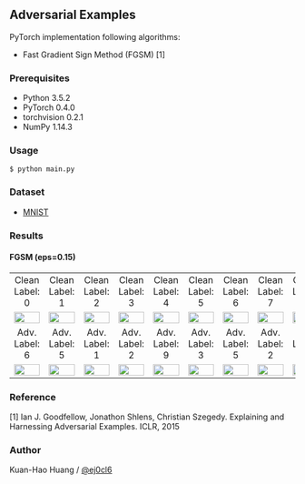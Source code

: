 ## Adversarial Examples

PyTorch implementation following algorithms:

- Fast Gradient Sign Method (FGSM) [1]

### Prerequisites 

- Python 3.5.2
- PyTorch 0.4.0
- torchvision 0.2.1
- NumPy 1.14.3

### Usage 

    $ python main.py
    
### Dataset

- [MNIST](http://yann.lecun.com/exdb/mnist/)

### Results

#### FGSM (eps=0.15)
<table border=0>
    <tr>		
        <td align="center"> Clean <br> Label: 0 </td>
        <td align="center"> Clean <br> Label: 1 </td>
        <td align="center"> Clean <br> Label: 2 </td>
        <td align="center"> Clean <br> Label: 3 </td>
        <td align="center"> Clean <br> Label: 4 </td>
        <td align="center"> Clean <br> Label: 5 </td>
        <td align="center"> Clean <br> Label: 6 </td>
        <td align="center"> Clean <br> Label: 7 </td>
        <td align="center"> Clean <br> Label: 8 </td>
        <td align="center"> Clean <br> Label: 9 </td>
		</tr>
    <tr>
    	  <td align="center"> <img src="https://raw.githubusercontent.com/ej0cl6/pytorch-adversarial-examples/master/results/FGSM/0_clean.png" width="100%"> </td>
        <td align="center"> <img src="https://raw.githubusercontent.com/ej0cl6/pytorch-adversarial-examples/master/results/FGSM/1_clean.png" width="100%"> </td>
        <td align="center"> <img src="https://raw.githubusercontent.com/ej0cl6/pytorch-adversarial-examples/master/results/FGSM/2_clean.png" width="100%"> </td>
        <td align="center"> <img src="https://raw.githubusercontent.com/ej0cl6/pytorch-adversarial-examples/master/results/FGSM/3_clean.png" width="100%"> </td>
        <td align="center"> <img src="https://raw.githubusercontent.com/ej0cl6/pytorch-adversarial-examples/master/results/FGSM/4_clean.png" width="100%"> </td>
        <td align="center"> <img src="https://raw.githubusercontent.com/ej0cl6/pytorch-adversarial-examples/master/results/FGSM/5_clean.png" width="100%"> </td>
        <td align="center"> <img src="https://raw.githubusercontent.com/ej0cl6/pytorch-adversarial-examples/master/results/FGSM/6_clean.png" width="100%"> </td>
        <td align="center"> <img src="https://raw.githubusercontent.com/ej0cl6/pytorch-adversarial-examples/master/results/FGSM/7_clean.png" width="100%"> </td>
        <td align="center"> <img src="https://raw.githubusercontent.com/ej0cl6/pytorch-adversarial-examples/master/results/FGSM/8_clean.png" width="100%"> </td>
        <td align="center"> <img src="https://raw.githubusercontent.com/ej0cl6/pytorch-adversarial-examples/master/results/FGSM/9_clean.png" width="100%"> </td>
    </tr>
    <tr>		
        <td align="center"> Adv. <br> Label: 6 </td>
        <td align="center"> Adv. <br> Label: 5 </td>
        <td align="center"> Adv. <br> Label: 1 </td>
        <td align="center"> Adv. <br> Label: 2 </td>
        <td align="center"> Adv. <br> Label: 9 </td>
        <td align="center"> Adv. <br> Label: 3 </td>
        <td align="center"> Adv. <br> Label: 5 </td>
        <td align="center"> Adv. <br> Label: 2 </td>
        <td align="center"> Adv. <br> Label: 4 </td>
        <td align="center"> Adv. <br> Label: 7 </td>
		</tr>
    <tr>
    	  <td align="center"> <img src="https://raw.githubusercontent.com/ej0cl6/pytorch-adversarial-examples/master/results/FGSM/0_adversarial.png" width="100%"> </td>
        <td align="center"> <img src="https://raw.githubusercontent.com/ej0cl6/pytorch-adversarial-examples/master/results/FGSM/1_adversarial.png" width="100%"> </td>
        <td align="center"> <img src="https://raw.githubusercontent.com/ej0cl6/pytorch-adversarial-examples/master/results/FGSM/2_adversarial.png" width="100%"> </td>
        <td align="center"> <img src="https://raw.githubusercontent.com/ej0cl6/pytorch-adversarial-examples/master/results/FGSM/3_adversarial.png" width="100%"> </td>
        <td align="center"> <img src="https://raw.githubusercontent.com/ej0cl6/pytorch-adversarial-examples/master/results/FGSM/4_adversarial.png" width="100%"> </td>
        <td align="center"> <img src="https://raw.githubusercontent.com/ej0cl6/pytorch-adversarial-examples/master/results/FGSM/5_adversarial.png" width="100%"> </td>
        <td align="center"> <img src="https://raw.githubusercontent.com/ej0cl6/pytorch-adversarial-examples/master/results/FGSM/6_adversarial.png" width="100%"> </td>
        <td align="center"> <img src="https://raw.githubusercontent.com/ej0cl6/pytorch-adversarial-examples/master/results/FGSM/7_adversarial.png" width="100%"> </td>
        <td align="center"> <img src="https://raw.githubusercontent.com/ej0cl6/pytorch-adversarial-examples/master/results/FGSM/8_adversarial.png" width="100%"> </td>
        <td align="center"> <img src="https://raw.githubusercontent.com/ej0cl6/pytorch-adversarial-examples/master/results/FGSM/9_adversarial.png" width="100%"> </td>
    </tr>
</table>

### Reference

[1] Ian J. Goodfellow, Jonathon Shlens, Christian Szegedy. 
    Explaining and Harnessing Adversarial Examples.
    ICLR, 2015

  






### Author

Kuan-Hao Huang / [@ej0cl6](http://ej0cl6.github.io/)
